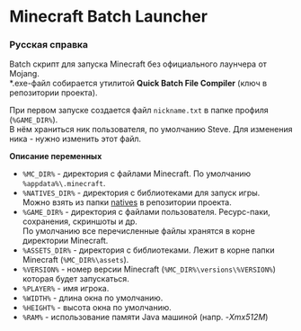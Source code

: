 Minecraft Batch Launcher
========================

### Русская справка ###
Batch скрипт для запуска Minecraft без официального лаунчера от Mojang.  
\*.exe-файл собирается утилитой **Quick Batch File Compiler** (ключ в репозитории проекта).

При первом запуске создается файл `nickname.txt` в папке профиля (`%GAME_DIR%`).  
В нём храниться ник пользователя, по умолчанию Steve. Для изменения ника - нужно изменить этот файл.  

**Описание переменных**

+ `%MC_DIR%` - директория с файлами Minecraft. По умолчанию `%appdata%\.minecraft`.
+ `%NATIVES_DIR%` - директория с библиотеками для запуск игры.  
Можно взять из папки [natives](https://github.com/IIIypuk/minecraft-launcher/tree/master/natives) в репозитории проекта.
+ `%GAME_DIR%` - директория с файлами пользователя. Ресурс-паки, сохранения, скриншоты и др.  
По умолчанию все перечисленные файлы хранятся в корне директории Minecraft.
+ `%ASSETS_DIR%` - директория с библиотеками. Лежит в корне папки Minecraft (`%MC_DIR%\assets`).
+ `%VERSION%` - номер версии Minecraft (`%MC_DIR%\versions\%VERSION%`) которая будет запускаться.
+ `%PLAYER%` - имя игрока.
+ `%WIDTH%` - длина окна по умолчанию.
+ `%HEIGHT%` - высота окна по умолчанию.
+ `%RAM%` - использование памяти Java машиной (напр. *-Xmx512M*)
